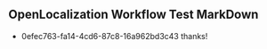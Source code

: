 ## OpenLocalization Workflow Test MarkDown
* 0efec763-fa14-4cd6-87c8-16a962bd3c43 thanks!

<!--HONumber=Jul16_HO3-->


